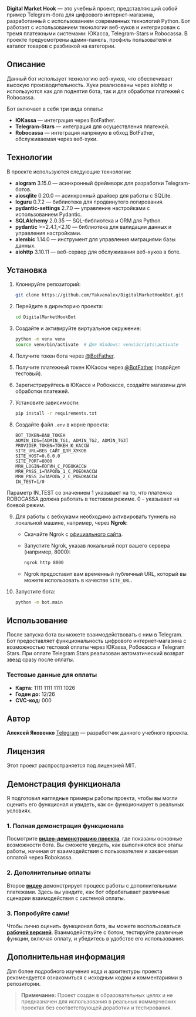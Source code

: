 **Digital Market Hook** — это учебный проект, представляющий собой пример Telegram-бота для цифрового интернет-магазина,
разработанный с использованием современных технологий Python. Бот работает с использованием технологии веб-хуков и 
интегрирован с тремя платежными системами: ЮКасса, Telegram-Stars и Robocassa. В проекте предусмотрены админ-панель, 
профиль пользователя и каталог товаров с разбивкой на категории.

## Описание

Данный бот использует технологию веб-хуков, что обеспечивает высокую производительность. Хуки реализованы через aiohttp 
и используются как для поднятия бота, так и для обработки платежей с Robocassa. 

Бот включает в себя три вида оплаты:

- **ЮKassa** — интеграция через BotFather.
- **Telegram-Stars** — интеграция для осуществления платежей.
- **Robocassa** — интеграция напрямую в обход BotFather, обслуживаемая через веб-хуки.

## Технологии

В проекте используются следующие технологии:

- **aiogram** 3.15.0 — асинхронный фреймворк для разработки Telegram-ботов.
- **aiosqlite** 0.20.0 — асинхронный драйвер для работы с SQLite.
- **loguru** 0.7.2 — библиотека для продвинутого логирования.
- **pydantic-settings** 2.7.0 — управление настройками с использованием Pydantic.
- **SQLAlchemy** 2.0.35 — SQL-библиотека и ORM для Python.
- **pydantic** >=2.4.1,<2.10 — библиотека для валидации данных и управления настройками.
- **alembic** 1.14.0 — инструмент для управления миграциями базы данных.
- **aiohttp** 3.10.11 — веб-сервер для обслуживания веб-хуков в боте.

## Установка

1. Клонируйте репозиторий:

   ```bash
   git clone https://github.com/Yakvenalex/DigitalMarketHookBot.git
   ```

2. Перейдите в директорию проекта:

   ```bash
   cd DigitalMarketHookBot
   ```

3. Создайте и активируйте виртуальное окружение:

   ```bash
   python -m venv venv
   source venv/bin/activate  # Для Windows: venv\Scripts\activate
   ```

4. Получите токен бота через [@BotFather](https://t.me/BotFather).
5. Получите платежный токен ЮКассы через [@BotFather](https://t.me/BotFather) (подойдет тестовый).
6. Зарегистрируйтесь в ЮКассе и Робокассе, создайте магазины для обработки платежей.
7. Установите зависимости:

   ```bash
   pip install -r requirements.txt
   ```

8. Создайте файл `.env` в корне проекта:

   ```
   BOT_TOKEN=ВАШ_ТОКЕН
   ADMIN_IDS=[ADMIN_TG1, ADMIN_TG2, ADMIN_TG3]
   PROVIDER_TOKEN=ТОКЕН_Ю_КАССЫ
   SITE_URL=ВЕБ_САЙТ_ДЛЯ_ХУКОВ
   SITE_HOST=0.0.0.0
   SITE_PORT=8000
   MRH_LOGIN=ЛОГИН_С_РОБОКАССЫ
   MRH_PASS_1=ПАРОЛЬ_1_С_РОБОКАССЫ
   MRH_PASS_2=ПАРОЛЬ_2_С_РОБОКАССЫ
   IN_TEST=1/0
   ```
Параметр IN_TEST со значением 1 указывает на то, что платежка ROBOCASSA должна работать в тестовом режиме. 0 - 
указывает на боевой режим.

9. Для работы с вебхуками необходимо активировать туннель на локальной машине, например, через **Ngrok**:
   
   - Скачайте Ngrok с [официального сайта](https://ngrok.com/download).
   - Запустите Ngrok, указав локальный порт вашего сервера (например, 8000):

     ```bash
     ngrok http 8000
     ```

   - Ngrok предоставит вам временный публичный URL, который вы можете использовать в качестве `SITE_URL`.

10. Запустите бота:

    ```bash
    python -m bot.main
    ```

## Использование

После запуска бота вы можете взаимодействовать с ним в Telegram. Бот предоставляет функциональность цифрового 
интернет-магазина с возможностью тестовой оплаты через ЮKassa, Робокасса и Telegram Stars. При оплате Telegram Stars 
реализован автоматический возврат звезд сразу после  оплаты.

### Тестовые данные для оплаты

- **Карта:** 1111 1111 1111 1026
- **Годен до:** 12/26
- **CVC-код:** 000

## Автор

**Алексей Яковенко** [Telegram](https://t.me/yakvenalexx) — разработчик данного учебного проекта.

## Лицензия

Этот проект распространяется под лицензией MIT.

## Демонстрация функционала

Я подготовил наглядные примеры работы проекта, чтобы вы могли оценить его функционал и увидеть, как он функционирует в реальных условиях.

### 1. Полная демонстрация функционала

Посмотрите **[видео-демонстрацию проекта](https://rutube.ru/video/f57c1617bd03368611ee8aeb44ccb2e5/)**, где показаны основные возможности бота. Вы сможете увидеть, как выполняются все этапы работы, начиная от взаимодействия с пользователем и заканчивая оплатой через Robokassa.

### 2. Дополнительные оплаты

Второе **[видео](https://rutube.ru/video/bbf601d7f0dab962ba24cb57df706640/)** демонстрирует процесс работы с дополнительными платежами. Здесь вы увидите, как бот обрабатывает различные сценарии взаимодействия с системой оплаты.

### 3. Попробуйте сами!

Чтобы лично оценить функционал бота, вы можете воспользоваться **[рабочей версией](https://t.me/DigitalMarketAiogramBot)**. Взаимодействуйте с ботом, тестируйте различные функции, включая оплату, и убедитесь в удобстве его использования.

## Дополнительная информация

Для более подробного изучения кода и архитектуры проекта рекомендуется ознакомиться с исходным кодом и комментариями 
в репозитории.

> **Примечание:** Проект создан в образовательных целях и не предназначен для использования в реальных коммерческих 
> проектах без соответствующей доработки и тестирования.
